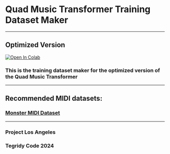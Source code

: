 # Quad Music Transformer Training Dataset Maker

***

## Optimized Version

[![Open In Colab][colab-badge]][colab-notebook1]

[colab-notebook1]: <https://colab.research.google.com/github/asigalov61/Quad-Music-Transformer/blob/main/Training-Data/Quad_Music_Transformer_Training_Dataset_Maker.ipynb>
[colab-badge]: <https://colab.research.google.com/assets/colab-badge.svg>

### This is the training dataset maker for the optimized version of the Quad Music Transformer

***

## Recommended MIDI datasets:

### [Monster MIDI Dataset](https://github.com/asigalov61/Monster-MIDI-Dataset)

***

### Project Los Angeles
### Tegridy Code 2024
